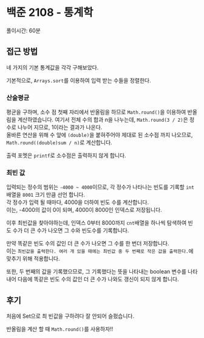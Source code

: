 # 백준 2108 - 통계학

풀이시간: 60분

## 접근 방법

네 가지의 기본 통계값을 각각 구해보았다.

기본적으로, `Arrays.sort`를 이용하여 입력 받는 수들을 정렬한다.

### 산술평균

평균을 구하며, 소수 점 첫째 자리에서 반올림을 하므로 `Math.round()`을 이용하여 반올림을 계산하였습니다.
여기서 전체 수의 합과 n을 나누는데, `Math.round(3 / 2)`은 정수로 나누어 지므로, 1이라는 결과가 나온다.  
올바른 연산을 위해 수 앞에 `(double)`을 붙혀주어야 제대로 된 소수점 까지 나오므로,  
`Math.round((double)sum / n)`로 계산합니다.

출력 포멧은 `printf`로 소수점은 출력하지 않게 합니다.

### 최빈 값

입력되는 정수의 범위는 `-4000 ~ 4000`이므로, 각 정수가 나타나는 빈도를 기록할 `int` 배열을 `8001` 크기 만큼 선언 합니다.  
각 정수가 입력 될 때마다, 4000을 더하여 빈도 수를 계산합니다.  
이는, -4000의 값이 0이 되며, 4000이 8000인 인덱스로 저장됩니다.

이후 최빈값을 찾아야하는데, 인덱스 0부터 8000까지 `cnt`배열을 하나씩 탐색하여 빈도 수가 더 큰 수가 나오면 그 수와 빈도수를 기록합니다.

만약 똑같은 빈도 수의 값인 더 큰 수가 나오면 그 수를 한 번더 저장합니다.  
이는 `최빈값을 출력한다. 여러 개 있을 때에는 최빈값 중 두 번째로 작은 값을 출력한다.`에 맞추기 위해 적용합니다.

또한, 두 번째의 값을 기록했으므로, 그 기록했다는 뜻을 나타내는 boolean 변수를 나타내어 다음에 똑같은 빈도 수의 값인 더 큰 수가 나와도 갱신이 되지 않게 합니다.

## 후기

처음에 Set으로 최 빈값을 구하려다 잘 안되어 슬펐습니다.

반올림을 계산 할 때 `Math.round()`를 사용하자!!
